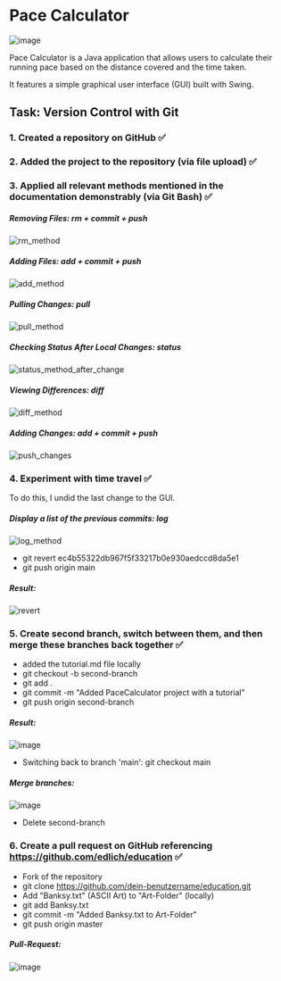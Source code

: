 # Pace Calculator

![image](https://github.com/jessica-charzynski/PaceCalculator/assets/104297335/370528ca-25f0-4f09-8bf8-3d9cc06779cf)

Pace Calculator is a Java application that allows users to calculate their running pace based on the distance covered and the time taken. 

It features a simple graphical user interface (GUI) built with Swing.

## Task: Version Control with Git

### 1. Created a repository on GitHub ✅

### 2. Added the project to the repository (via file upload) ✅

### 3. Applied all relevant methods mentioned in the documentation demonstrably (via Git Bash) ✅

##### Removing Files: rm + commit + push
![rm_method](https://github.com/jessica-charzynski/PaceCalculator/assets/104297335/7a1343ce-81ef-4aa0-a9b8-e39e56c50d57)

##### Adding Files: add + commit + push
![add_method](https://github.com/jessica-charzynski/PaceCalculator/assets/104297335/4e0dc33d-e567-424a-9320-26413c55ef01)

##### Pulling Changes: pull
![pull_method](https://github.com/jessica-charzynski/PaceCalculator/assets/104297335/2c80e3d1-ae1c-4a5f-8a22-942c03407d4a)

##### Checking Status After Local Changes: status
![status_method_after_change](https://github.com/jessica-charzynski/PaceCalculator/assets/104297335/02e4738b-ed72-46e0-9ffc-799030d54ae8)

##### Viewing Differences: diff
![diff_method](https://github.com/jessica-charzynski/PaceCalculator/assets/104297335/ccc56e01-292d-4637-855c-c6b8d3dd8fa5)

##### Adding Changes: add + commit + push
![push_changes](https://github.com/jessica-charzynski/PaceCalculator/assets/104297335/8667dcd7-2828-4d85-b46e-47be5d87770d)

### 4. Experiment with time travel ✅
To do this, I undid the last change to the GUI.

##### Display a list of the previous commits: log
![log_method](https://github.com/jessica-charzynski/PaceCalculator/assets/104297335/a186c006-5d10-41ef-b390-68c427b45773)
* git revert ec4b55322db967f5f33217b0e930aedccd8da5e1
* git push origin main
##### Result:
![revert](https://github.com/jessica-charzynski/PaceCalculator/assets/104297335/0a154fae-0a1b-40f3-bf60-4972336292c4)

### 5. Create second branch, switch between them, and then merge these branches back together ✅
* added the tutorial.md file locally 
* git checkout -b second-branch
* git add .
* git commit -m "Added PaceCalculator project with a tutorial"
* git push origin second-branch
##### Result:
![image](https://github.com/jessica-charzynski/PaceCalculator/assets/104297335/2744f25a-e222-41e8-a558-506ea621bed6)
* Switching back to branch 'main': git checkout main
##### Merge branches:
![image](https://github.com/jessica-charzynski/PaceCalculator/assets/104297335/72a4c872-f91c-4403-84ee-c4820cf24bed)
* Delete second-branch

### 6. Create a pull request on GitHub referencing https://github.com/edlich/education ✅
* Fork of the repository
* git clone https://github.com/dein-benutzername/education.git
* Add "Banksy.txt" (ASCII Art) to "Art-Folder" (locally)
* git add Banksy.txt
* git commit -m "Added Banksy.txt to Art-Folder"
* git push origin master
##### Pull-Request:
![image](https://github.com/jessica-charzynski/PaceCalculator/assets/104297335/07e10b9b-a4f6-40f0-8813-ecf57883a249)





